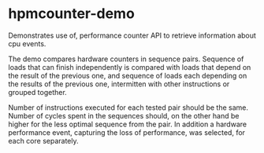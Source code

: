 # hpmcounter-demo

Demonstrates use of, performance counter API to retrieve information about cpu events.

The demo compares hardware counters in sequence pairs. Sequence of loads that can
finish independently is compared with loads that depend on the result of the previous
one, and sequence of loads each depending on the results of the previous one,
intermitten with other instructions or grouped together.

Number of instructions executed for each tested pair should be the same.
Number of cycles spent in the sequences should, on the other hand be higher for
the less optimal sequence from the pair. In addition a hardware performance event,
capturing the loss of performance, was selected, for each core separately.
